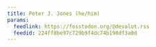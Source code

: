 ```yaml
---
title: Peter J. Jones (he/him)
params:
  feedlink: https://fosstodon.org/@devalot.rss
  feedid: 224ff8be97c729b9f4dc74b198df3a0d
---
```

